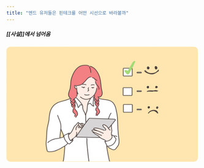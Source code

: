 ```yaml
---
title: "엔드 유저들은 핀테크를 어떤 시선으로 바라볼까"
---
```


##### [[사설]]에서 넘어옴

<img width="500vw" height="300vh" src="../assets/customer.jpg">


<style>
    img
    {
        border-radius: 10px;
    }
</style>